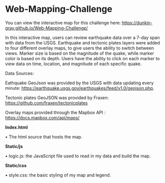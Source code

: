 # Web-Mapping-Challenge

You can view the interactive map for this challenge here: https://dunkin-gray.github.io/Web-Mapping-Challenge/

In this interactive map, users can review earthquake data over a 7-day span with data from the USGS. Earthquake and tectonic plates layers were added to four different overlay maps, to give users the ability to switch between views. Marker size is based on the magnitude of the quake, while marker color is based on its depth. Users have the ability to click on each marker to view data on time, location, and magnitude of each specific quake.

Data Sources:

Eathquake GeoJson was provided by the USGS with data updating every minute: https://earthquake.usgs.gov/earthquakes/feed/v1.0/geojson.php.

Tectonic plates GeoJSON was provided by Fraxen: https://github.com/fraxen/tectonicplates

Overlay maps provided through the Mapbox API : https://docs.mapbox.com/api/maps/

**Index.html**

• The html source that hosts the map.

**Static/js**

• logic.js: the JavaScript file used to read in my data and build the map.

**Static/css**

• style.css: the basic styling of my map and legend.
